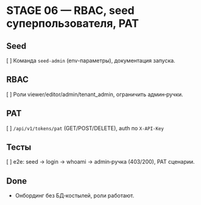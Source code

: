 # STAGE 06 — RBAC, seed суперпользователя, PAT

## Seed
[ ] Команда `seed-admin` (env-параметры), документация запуска.

## RBAC
[ ] Роли viewer/editor/admin/tenant_admin, ограничить админ‑ручки.

## PAT
[ ] `/api/v1/tokens/pat` (GET/POST/DELETE), auth по `X-API-Key`

## Тесты
[ ] e2e: seed → login → whoami → admin‑ручка (403/200), PAT сценарии.

## Done
- Онбординг без БД‑костылей, роли работают.
